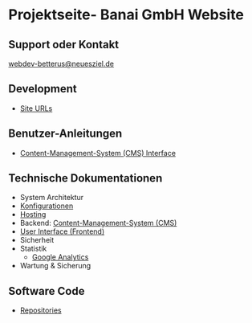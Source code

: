# Projektseite- Banai GmbH Website 

## Support oder Kontakt

<a href="mailto:betterus@neuesziel.de">webdev-betterus@neuesziel.de</a>

## Development

* [Site URLs](./devsites)

## Benutzer-Anleitungen

* [Content-Management-System (CMS) Interface](./wp-admin)

## Technische Dokumentationen

* System Architektur
* [Konfigurationen](./konfig/)
* [Hosting](./system/hosting)
* Backend: [Content-Management-System (CMS)](./system/cms)
* [User Interface (Frontend)](./tech-ui/)
* Sicherheit
* Statistik
  * [Google Analytics](/statistik/google-analytics)
* Wartung & Sicherung

## Software Code

* [Repositories](/software-code/)



<img src="https://pastepixel.com/image/BvcRhtrK5UpYYVqU5u8v.png" alt="" />

<img src="https://www.fechendorf.tk/pixel.png?tag=banai2020.github.io" alt="" />